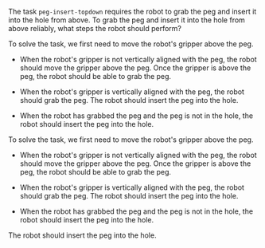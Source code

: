
The task `peg-insert-topdown` requires the robot to grab the peg and insert it into the hole from above.
To grab the peg and insert it into the hole from above reliably, what steps the robot should perform?

To solve the task, we first need to move the robot's gripper above the peg.

- When the robot's gripper is not vertically aligned with the peg, the robot should move the gripper above the peg.
Once the gripper is above the peg, the robot should be able to grab the peg.

- When the robot's gripper is vertically aligned with the peg, the robot should grab the peg.
The robot should insert the peg into the hole.

- When the robot has grabbed the peg and the peg is not in the hole, the robot should insert the peg into the hole.


To solve the task, we first need to move the robot's gripper above the peg.

- When the robot's gripper is not vertically aligned with the peg, the robot should move the gripper above the peg.
Once the gripper is above the peg, the robot should be able to grab the peg.

- When the robot's gripper is vertically aligned with the peg, the robot should grab the peg.
The robot should insert the peg into the hole.

- When the robot has grabbed the peg and the peg is not in the hole, the robot should insert the peg into the hole.



The robot should insert the peg into the hole.










































































































































































































































































